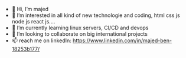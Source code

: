 - 👋 Hi, I’m majed
- 👀 I’m interested in all kind of new technologie and coding, html css js node js react js....
- 🌱 I’m currently learning linux servers, CI/CD and devops
- 💞️ I’m looking to collaborate on big international projects
- 📫 reach me on linkedIn: https://www.linkedin.com/in/majed-ben-18253b177/

<!---
majed1458/majed1458 is a ✨ special ✨ repository because its `README.md` (this file) appears on your GitHub profile.
You can click the Preview link to take a look at your changes.
--->
